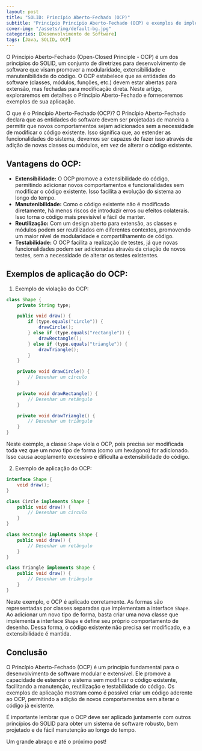 ```yaml
---
layout: post
title: "SOLID: Princípio Aberto-Fechado (OCP)"
subtitle: "Princípio Princípio Aberto-Fechado (OCP) e exemplos de implementação em Java"
cover-img: "/assets/img/default-bg.jpg"
categories: [Desenvolvimento de Software]
tags: [Java, SOLID, OCP]
---
```


O Princípio Aberto-Fechado (Open-Closed Principle - OCP) é um dos princípios do SOLID, um conjunto de diretrizes para desenvolvimento de software que visam promover a modularidade, extensibilidade e manutenibilidade do código. O OCP estabelece que as entidades do software (classes, módulos, funções, etc.) devem estar abertas para extensão, mas fechadas para modificação direta. Neste artigo, exploraremos em detalhes o Princípio Aberto-Fechado e forneceremos exemplos de sua aplicação.

O que é o Princípio Aberto-Fechado (OCP)? O Princípio Aberto-Fechado declara que as entidades do software devem ser projetadas de maneira a permitir que novos comportamentos sejam adicionados sem a necessidade de modificar o código existente. Isso significa que, ao estender as funcionalidades do sistema, devemos ser capazes de fazer isso através de adição de novas classes ou módulos, em vez de alterar o código existente.

## Vantagens do OCP:

- **Extensibilidade:** O OCP promove a extensibilidade do código, permitindo adicionar novos comportamentos e funcionalidades sem modificar o código existente. Isso facilita a evolução do sistema ao longo do tempo.
- **Manutenibilidade:** Como o código existente não é modificado diretamente, há menos riscos de introduzir erros ou efeitos colaterais. Isso torna o código mais previsível e fácil de manter.
- **Reutilização:** Com um design aberto para extensão, as classes e módulos podem ser reutilizados em diferentes contextos, promovendo um maior nível de modularidade e compartilhamento de código.
- **Testabilidade:** O OCP facilita a realização de testes, já que novas funcionalidades podem ser adicionadas através da criação de novos testes, sem a necessidade de alterar os testes existentes.

## Exemplos de aplicação do OCP:

1. Exemplo de violação do OCP:


```java
class Shape {
    private String type;

    public void draw() {
        if (type.equals("circle")) {
            drawCircle();
        } else if (type.equals("rectangle")) {
            drawRectangle();
        } else if (type.equals("triangle")) {
            drawTriangle();
        }
    }

    private void drawCircle() {
        // Desenhar um círculo
    }

    private void drawRectangle() {
        // Desenhar um retângulo
    }

    private void drawTriangle() {
        // Desenhar um triângulo
    }
}

```

Neste exemplo, a classe `Shape` viola o OCP, pois precisa ser modificada toda vez que um novo tipo de forma (como um hexágono) for adicionado. Isso causa acoplamento excessivo e dificulta a extensibilidade do código.

2. Exemplo de aplicação do OCP:

```java
interface Shape {
    void draw();
}

class Circle implements Shape {
    public void draw() {
        // Desenhar um círculo
    }
}

class Rectangle implements Shape {
    public void draw() {
        // Desenhar um retângulo
    }
}

class Triangle implements Shape {
    public void draw() {
        // Desenhar um triângulo
    }
}
```

Neste exemplo, o OCP é aplicado corretamente. As formas são representadas por classes separadas que implementam a interface `Shape`. Ao adicionar um novo tipo de forma, basta criar uma nova classe que implementa a interface `Shape` e define seu próprio comportamento de desenho. Dessa forma, o código existente não precisa ser modificado, e a extensibilidade é mantida.

## Conclusão

O Princípio Aberto-Fechado (OCP) é um princípio fundamental para o desenvolvimento de software modular e extensível. Ele promove a capacidade de estender o sistema sem modificar o código existente, facilitando a manutenção, reutilização e testabilidade do código. Os exemplos de aplicação mostram como é possível criar um código aderente ao OCP, permitindo a adição de novos comportamentos sem alterar o código já existente.

É importante lembrar que o OCP deve ser aplicado juntamente com outros princípios do SOLID para obter um sistema de software robusto, bem projetado e de fácil manutenção ao longo do tempo.

Um grande abraço e até o próximo post!

